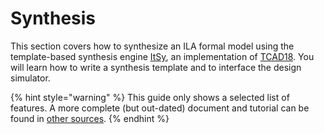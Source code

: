 # Synthesis

This section covers how to synthesize an ILA formal model using the template-based synthesis engine [ItSy](https://github.com/PrincetonUniversity/ItSy), an implementation of [TCAD18](https://bo-yuan-huang.github.io/ILAng/papers/tcad18.pdf). You will learn how to write a synthesis template and to interface the design simulator.

{% hint style="warning" %}
This guide only shows a selected list of features. A more complete \(but out-dated\) document and tutorial can be found in [other sources](other-sources.md). 
{% endhint %}



